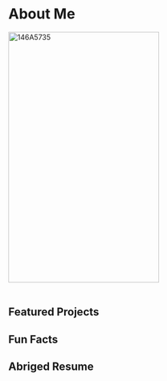 # About Me
<a href="https://ibb.co/RPbV3Yz"><img src="https://i.ibb.co/DkWS9z5/146A5735.jpg" alt="146A5735" border="0" width="300" 
     height="500"></a><br /><a target='_blank' href='https://de.imgbb.com/'></a><br />

## Featured Projects

## Fun Facts

## Abriged Resume
